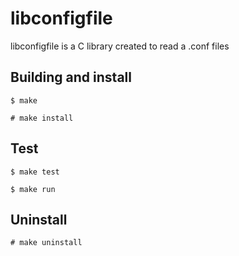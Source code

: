 # libconfigfile

libconfigfile is a C library created to read a .conf files

## Building and install

`$ make`

`# make install`

## Test
`$ make test`

`$ make run`

## Uninstall
`# make uninstall`

